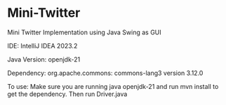 # Mini-Twitter
Mini Twitter Implementation using Java Swing as GUI

IDE: IntelliJ IDEA 2023.2

Java Version: openjdk-21

Dependency: org.apache.commons: commons-lang3 version 3.12.0

To use: Make sure you are running java openjdk-21 and run mvn install to get the dependency. Then run Driver.java

